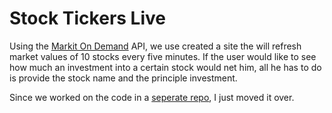 Stock Tickers Live
==================

Using the [Markit On Demand](http://dev.markitondemand.com/MODApis/) API, we use created a site the will refresh market values of 10 stocks every five minutes. If the user would like to see how much an investment into a certain stock would net him, all he has to do is provide the stock name and the principle investment.

Since we worked on the code in a [seperate repo](https://github.com/dillzhang/ajax_stocks), I just moved it over.
